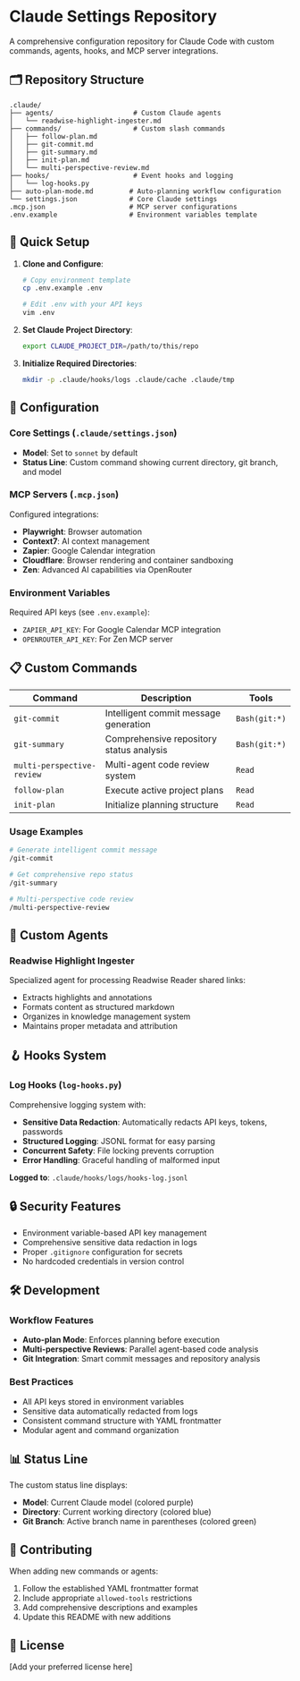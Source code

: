 # Claude Settings Repository

A comprehensive configuration repository for Claude Code with custom commands, agents, hooks, and MCP server integrations.

## 🗂️ Repository Structure

```
.claude/
├── agents/                    # Custom Claude agents
│   └── readwise-highlight-ingester.md
├── commands/                  # Custom slash commands
│   ├── follow-plan.md
│   ├── git-commit.md
│   ├── git-summary.md
│   ├── init-plan.md
│   └── multi-perspective-review.md
├── hooks/                     # Event hooks and logging
│   └── log-hooks.py
├── auto-plan-mode.md         # Auto-planning workflow configuration
└── settings.json             # Core Claude settings
.mcp.json                     # MCP server configurations
.env.example                  # Environment variables template
```

## 🚀 Quick Setup

1. **Clone and Configure**:
   ```bash
   # Copy environment template
   cp .env.example .env
   
   # Edit .env with your API keys
   vim .env
   ```

2. **Set Claude Project Directory**:
   ```bash
   export CLAUDE_PROJECT_DIR=/path/to/this/repo
   ```

3. **Initialize Required Directories**:
   ```bash
   mkdir -p .claude/hooks/logs .claude/cache .claude/tmp
   ```

## 🔧 Configuration

### Core Settings (`.claude/settings.json`)
- **Model**: Set to `sonnet` by default
- **Status Line**: Custom command showing current directory, git branch, and model

### MCP Servers (`.mcp.json`)
Configured integrations:
- **Playwright**: Browser automation
- **Context7**: AI context management
- **Zapier**: Google Calendar integration
- **Cloudflare**: Browser rendering and container sandboxing
- **Zen**: Advanced AI capabilities via OpenRouter

### Environment Variables
Required API keys (see `.env.example`):
- `ZAPIER_API_KEY`: For Google Calendar MCP integration
- `OPENROUTER_API_KEY`: For Zen MCP server

## 📋 Custom Commands

| Command | Description | Tools |
|---------|-------------|--------|
| `git-commit` | Intelligent commit message generation | `Bash(git:*)` |
| `git-summary` | Comprehensive repository status analysis | `Bash(git:*)` |
| `multi-perspective-review` | Multi-agent code review system | `Read` |
| `follow-plan` | Execute active project plans | `Read` |
| `init-plan` | Initialize planning structure | `Read` |

### Usage Examples
```bash
# Generate intelligent commit message
/git-commit

# Get comprehensive repo status
/git-summary

# Multi-perspective code review
/multi-perspective-review
```

## 🤖 Custom Agents

### Readwise Highlight Ingester
Specialized agent for processing Readwise Reader shared links:
- Extracts highlights and annotations
- Formats content as structured markdown
- Organizes in knowledge management system
- Maintains proper metadata and attribution

## 🪝 Hooks System

### Log Hooks (`log-hooks.py`)
Comprehensive logging system with:
- **Sensitive Data Redaction**: Automatically redacts API keys, tokens, passwords
- **Structured Logging**: JSONL format for easy parsing
- **Concurrent Safety**: File locking prevents corruption
- **Error Handling**: Graceful handling of malformed input

**Logged to**: `.claude/hooks/logs/hooks-log.jsonl`

## 🔒 Security Features

- Environment variable-based API key management
- Comprehensive sensitive data redaction in logs
- Proper `.gitignore` configuration for secrets
- No hardcoded credentials in version control

## 🛠️ Development

### Workflow Features
- **Auto-plan Mode**: Enforces planning before execution
- **Multi-perspective Reviews**: Parallel agent-based code analysis
- **Git Integration**: Smart commit messages and repository analysis

### Best Practices
- All API keys stored in environment variables
- Sensitive data automatically redacted from logs
- Consistent command structure with YAML frontmatter
- Modular agent and command organization

## 📊 Status Line

The custom status line displays:
- **Model**: Current Claude model (colored purple)
- **Directory**: Current working directory (colored blue)
- **Git Branch**: Active branch name in parentheses (colored green)

## 🤝 Contributing

When adding new commands or agents:
1. Follow the established YAML frontmatter format
2. Include appropriate `allowed-tools` restrictions
3. Add comprehensive descriptions and examples
4. Update this README with new additions

## 📝 License

[Add your preferred license here]